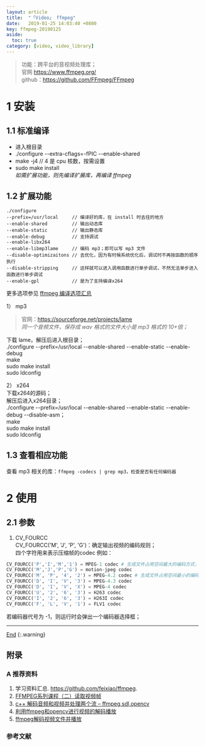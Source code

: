 ```yaml
---
layout: article
title:  "「Video」 ffmpeg"
date:   2019-01-25 14:03:40 +0800
key: ffmpeg-20190125
aside:
  toc: true
category: [video, video_library]
---
```

<span id='head'></span>  
> 功能：跨平台的音视频处理库；  
官网 <https://www.ffmpeg.org/>   
github：<https://github.com/FFmpeg/FFmpeg>   


# 1 安装
## 1.1 标准编译  
- 进入根目录  
- ./configure --extra-cflags=-fPIC --enable-shared  
- make -j4  // 4 是 cpu 核数，按需设置  
- sudo make install  
*如需扩展功能，则先编译扩展库，再编译 ffmpeg*  

## 1.2 扩展功能  
```shell
./configure   
--prefix=/usr/local     // 编译好的库，在 install 时去往的地方  
--enable-shared         // 输出动态库
--enable-static         // 输出静态库
--enable-debug          // 支持调试
--enable-libx264   
--enable-libmp3lame     // 编码 mp3；即可以写 mp3 文件  
--disable-optimizaitons // 去优化，因为有时候系统优化后，调试时不再按函数的顺序执行  
--disable-stripping     // 这样就可以进入调用函数进行单步调试，不然无法单步进入函数进行单步调试  
--enable-gpl            // 是为了支持编译x264  
```

更多选项参见 [ffmpeg 编译选项汇总](http://www.cnblogs.com/wainiwann/p/4204230.html)  

1） mp3
>官网：<https://sourceforge.net/projects/lame>  
*同一个音频文件，保存成 wav 格式的文件大小是 mp3 格式的 10+倍；*  

下载 lame，解压后进入根目录；  
./configure --prefix=/usr/local --enable-shared --enable-static --enable-debug  
make  
sudo make install  
sudo ldconfig  

2） x264  
下载x264的源码；    
解压后进入x264目录；   
./configure --prefix=/usr/local --enable-shared --enable-static --enable-debug --disable-asm；  
make  
sudo make install  
sudo ldconfig    

## 1.3 查看相应功能
查看 mp3 相关的库：`ffmpeg -codecs | grep mp3，检查是否有任何编码器`  

# 2 使用
## 2.1 参数
1. CV_FOURCC   
CV_FOURCC('M', 'J', 'P', 'G')：确定输出视频的编码规则；   
四个字符用来表示压缩帧的codec 例如：  

```python
CV_FOURCC('P','I','M','1') = MPEG-1 codec # 生成文件占用空间最大的编码方式，所占磁盘空间是最小的 5.7 倍
CV_FOURCC('M','J','P','G') = motion-jpeg codec
CV_FOURCC('M', 'P', '4', '2') = MPEG-4.2 codec # 生成文件占用空间最小的编码方式
CV_FOURCC('D', 'I', 'V', '3') = MPEG-4.3 codec
CV_FOURCC('D', 'I', 'V', 'X') = MPEG-4 codec
CV_FOURCC('U', '2', '6', '3') = H263 codec
CV_FOURCC('I', '2', '6', '3') = H263I codec
CV_FOURCC('F', 'L', 'V', '1') = FLV1 codec
```

若编码器代号为 -1，则运行时会弹出一个编码器选择框；   


-------------------  
[End](#head)
{:.warning}  


## 附录

### A 推荐资料
1. 学习资料汇总. <https://github.com/feixiao/ffmpeg>.     
1. [FFMPEG系列课程（二）读取视频帧](https://blog.51cto.com/xiacaojun/1887659)    
1. [c++ 解码音频和视频并处理两个流 – ffmpeg,sdl,opencv](https://codeday.me/bug/20180902/242403.html)    
1. [利用ffmpeg和opencv进行视频的解码播放](https://blog.csdn.net/JasonDing1354/article/details/41212425)    
1. [ffmpeg解码视频文件并播放](https://blog.csdn.net/a499957739/article/details/82625493)    


### 参考文献
